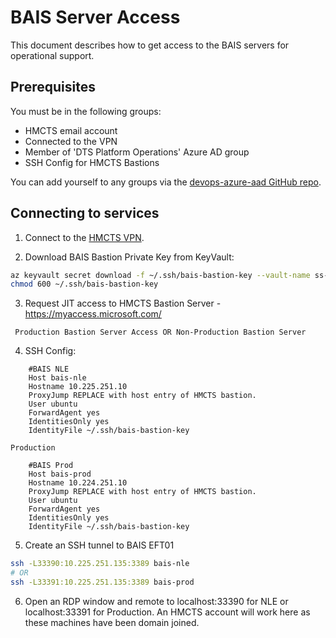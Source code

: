 # BAIS Server Access

This document describes how to get access to the BAIS servers for operational support.

## Prerequisites

You must be in the following groups:

* HMCTS email account
* Connected to the VPN
* Member of 'DTS Platform Operations' Azure AD group
* SSH Config for HMCTS Bastions

You can add yourself to any groups via the [devops-azure-aad GitHub repo](https://github.com/hmcts/devops-azure-ad/blob/master/users/prod_users.yml).

## Connecting to services

1. Connect to the [HMCTS VPN](https://portal.platform.hmcts.net).

2. Download BAIS Bastion Private Key from KeyVault:

```bash
az keyvault secret download -f ~/.ssh/bais-bastion-key --vault-name ss-vault-prod --name bau-bais-prod-ssh-private-key 
chmod 600 ~/.ssh/bais-bastion-key
```

3. Request JIT access to HMCTS Bastion Server - https://myaccess.microsoft.com/
```text
 Production Bastion Server Access OR Non-Production Bastion Server
```

4. SSH Config:
```ssh-config
    #BAIS NLE
    Host bais-nle
    Hostname 10.225.251.10
    ProxyJump REPLACE with host entry of HMCTS bastion.
    User ubuntu
    ForwardAgent yes
    IdentitiesOnly yes
    IdentityFile ~/.ssh/bais-bastion-key
```
```ssh-config
Production

    #BAIS Prod
    Host bais-prod
    Hostname 10.224.251.10
    ProxyJump REPLACE with host entry of HMCTS bastion.
    User ubuntu
    ForwardAgent yes
    IdentitiesOnly yes
    IdentityFile ~/.ssh/bais-bastion-key
```

5. Create an SSH tunnel to BAIS EFT01
```bash
ssh -L33390:10.225.251.135:3389 bais-nle
# OR 
ssh -L33391:10.225.251.135:3389 bais-prod
```

6. Open an RDP window and remote to localhost:33390 for NLE or localhost:33391 for Production. An HMCTS account will work here as these machines have been domain joined.
